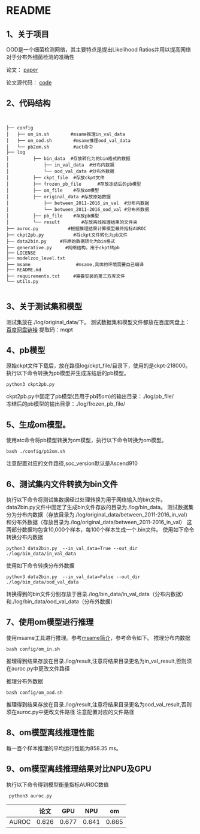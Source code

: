 # README

## 1、关于项目
OOD是一个细菌检测网络，其主要特点是提出Likelihood Ratios并用以提高网络对于分布外细菌检测的准确性

论文： [paper](https://arxiv.org/abs/1906.02845) 

论文源代码： [code](https://github.com/google-research/google-research/tree/master/genomics_ood) 

## 2、代码结构
```


├── config               
│   ├── om_in.sh        #msame推理in_val_data
│   ├── om_ood.sh        #msame推理ood_val_data
│   └── pb2om.sh         #act命令
├── log
│         ├── bin_data  #存放转化为的bin格式的数据
│             ├── in_val_data  #分布内数据 
│             └── ood_val_data #分布外数据
│         ├── ckpt_file  #存放ckpt文件
│         ├── frozen_pb_file      #存放冻结后的pb模型
│         ├── om_file    #存放om模型
│         ├── original_data #存放原始数据
│             ├── between_2011-2016_in_val  #分布内数据 
│             └── between_2011-2016_ood_val #分布外数据
│         ├── pb_file    #存放pb模型
│         └── result        #存放离线推理结果的文件夹
├── auroc.py           #根据推理结果计算模型最终指标AUROC 
├── ckpt2pb.py           #将ckpt文件转化为pb文件 
├── data2bin.py     #将原始数据转化为bin格式
├── generative.py     #网络结构，用于ckpt转pb
├── LICENSE
├── modelzoo_level.txt
├── msame                 #msame,具体的环境需要自己编译
├── README.md
├── requirements.txt     #需要安装的第三方库文件
└── utils.py      


```
## 3、关于测试集和模型

测试集放在./log/original_data/下。
测试数据集和模型文件都放在百度网盘上：[百度网盘链接](https://pan.baidu.com/s/1wDSn-rkcyE2Hjr6lQCxw9w?pwd=mqpt) 
提取码：mqpt
## 4、pb模型

原始ckpt文件下载后，放在路径log/ckpt_file/目录下，使用的是ckpt-218000。执行以下命令转换为pb模型并生成冻结后的pb模型。

```
python3 ckpt2pb.py 
```
ckpt2pb.py中固定了pb模型(且用于pb转om)的输出目录：./log/pb_file/ \
冻结后的pb模型的输出目录：./log/frozen_pb_file/


## 5、生成om模型。

使用atc命令将pb模型转换为om模型，执行以下命令转换为om模型。

```
bash ./config/pb2om.sh
```

注意配置对应的文件路径,soc_version默认是Ascend910

## 6、测试集内文件转换为bin文件

执行以下命令将测试集数据经过处理转换为用于网络输入的bin文件。data2bin.py文件中固定了生成bin文件存放的目录为./log/bin_data。
测试数据集分为分布内数据（存放目录为./log/original_data/between_2011-2016_in_val）和分布外数据（存放目录为./log/original_data/between_2011-2016_in_val）
这两部分数据均包含10,000个样本，每100个样本生成一个.bin文件。
使用如下命令转换分布内数据
```
python3 data2bin.py  --in_val_data=True --out_dir ./log/bin_data/in_val_data
```
使用如下命令转换分布外数据
```
python3 data2bin.py  --in_val_data=False --out_dir ./log/bin_data/ood_val_data
```
转换得到的bin文件分别存放于目录./log/bin_data/in_val_data（分布内数据）和./log/bin_data/ood_val_data（分布外数据）
## 7、使用om模型进行推理

使用msame工具进行推理。参考[msame简介](https://gitee.com/ascend/tools/tree/master/msame)，参考命令如下。
推理分布内数据

```
bash config/om_in.sh
```
推理得到结果存放在目录./log/result,注意将结果目录更名为in_val_result,否则须在auroc.py中更改文件路径

推理分布外数据
```
bash config/om_ood.sh
```
推理得到结果存放在目录./log/result,注意将结果目录更名为ood_val_result,否则须在auroc.py中更改文件路径
注意配置对应的文件路径


## 8、om模型离线推理性能

每一百个样本推理的平均运行性能为858.35 ms。


## 9、om模型离线推理结果对比NPU及GPU

执行以下命令得到模型衡量指标AUROC数值

```
 python3 auroc.py
```
|   | 论文 | GPU | NPU | om |
|-------|------|------|------|------|
| AUROC | 0.626 | 0.677 | 0.641 | 0.665 |

